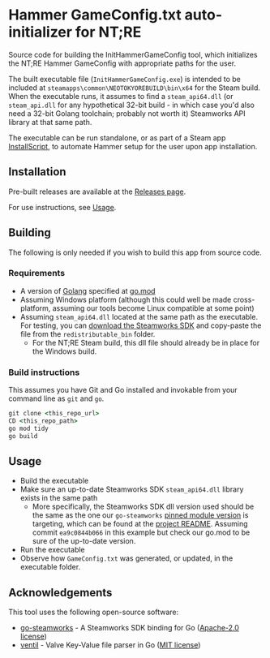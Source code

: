 # Hammer GameConfig.txt auto-initializer for NT;RE

Source code for building the InitHammerGameConfig tool, which initializes the NT;RE Hammer GameConfig with appropriate paths for the user.

The built executable file (`InitHammerGameConfig.exe`) is intended to be included at `steamapps\common\NEOTOKYOREBUILD\bin\x64` for the Steam build.
When the executable runs, it assumes to find a `steam_api64.dll` (or `steam_api.dll` for any hypothetical 32-bit build - in which case you'd also need a 32-bit Golang toolchain; probably not worth it)
Steamworks API library at that same path.

The executable can be run standalone, or as part of a Steam app [InstallScript](https://partner.steamgames.com/doc/sdk/installscripts), to automate Hammer setup for the user upon app installation.

## Installation
Pre-built releases are available at the [Releases page](https://github.com/Rainyan/GoHam/releases).

For use instructions, see [Usage](#Usage).

## Building
The following is only needed if you wish to build this app from source code.
### Requirements
* A version of [Golang](https://go.dev/) specified at [go.mod](go.mod#L3)
* Assuming Windows platform (although this could well be made cross-platform, assuming our tools become Linux compatible at some point)
* Assuming `steam_api64.dll` located at the same path as the executable. For testing, you can [download the Steamworks SDK](https://partner.steamgames.com/downloads/steamworks_sdk.zip)
  and copy-paste the file from the `redistributable_bin` folder.
  * For the NT;RE Steam build, this dll file should already be in place for the Windows build.

### Build instructions
This assumes you have Git and Go installed and invokable from your command line as `git` and `go`.
```cmd
git clone <this_repo_url>
CD <this_repo_path>
go mod tidy
go build
```

## Usage
* Build the executable
* Make sure an up-to-date Steamworks SDK `steam_api64.dll` library exists in the same path
  * More specifically, the Steamworks SDK dll version used should be the same as the one our `go-steamworks` [pinned module version](https://github.com/Rainyan/GoHam/blob/c29f1f3060ec0e354ab82448dfbd7ba38417b26a/go.mod#L6) is targeting, which can be found at the [project README](https://github.com/hajimehoshi/go-steamworks/blob/ea9c0844b066/README.md#steamworks-sdk-version). Assuming commit `ea9c0844b066` in this example but check our go.mod to be sure of the up-to-date version.
* Run the executable
* Observe how `GameConfig.txt` was generated, or updated, in the executable folder.

## Acknowledgements
This tool uses the following open-source software:
* [go-steamworks](https://github.com/hajimehoshi/go-steamworks) - A Steamworks SDK binding for Go ([Apache-2.0 license](LICENSES/LICENSE-go-steamworks.txt))
* [ventil](https://github.com/noxer/ventil) - Valve Key-Value file parser in Go ([MIT license](LICENSES/LICENSE-ventil.txt))
